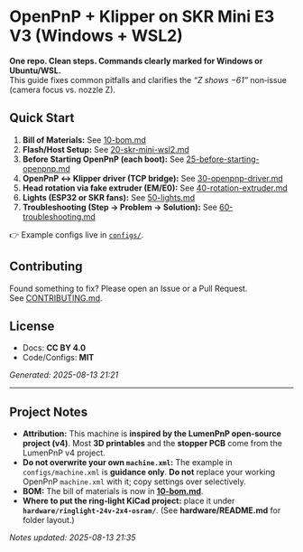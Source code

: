 # OpenPnP + Klipper on SKR Mini E3 V3 (Windows + WSL2)

**One repo. Clean steps. Commands clearly marked for Windows or Ubuntu/WSL.**  
This guide fixes common pitfalls and clarifies the *“Z shows −61”* non‑issue (camera focus vs. nozzle Z).

## Quick Start
1. **Bill of Materials:** See [10-bom.md](docs/10-bom.md)
2. **Flash/Host Setup:** See [20-skr-mini-wsl2.md](docs/20-skr-mini-wsl2.md)
3. **Before Starting OpenPnP (each boot):** See [25-before-starting-openpnp.md](docs/25-before-starting-openpnp.md)
4. **OpenPnP ↔ Klipper driver (TCP bridge):** See [30-openpnp-driver.md](docs/30-openpnp-driver.md)
5. **Head rotation via fake extruder (EM/E0):** See [40-rotation-extruder.md](docs/40-rotation-extruder.md)
6. **Lights (ESP32 or SKR fans):** See [50-lights.md](docs/50-lights.md)
7. **Troubleshooting (Step → Problem → Solution):** See [60-troubleshooting.md](docs/60-troubleshooting.md)

👉 Example configs live in [`configs/`](configs/).

## Contributing
Found something to fix? Please open an Issue or a Pull Request.  
See [CONTRIBUTING.md](CONTRIBUTING.md).

## License
- Docs: **CC BY 4.0**
- Code/Configs: **MIT**

*Generated: 2025-08-13 21:21*

---

## Project Notes

- **Attribution:** This machine is **inspired by the LumenPnP open‑source project (v4)**. Most **3D printables** and the **stopper PCB** come from the LumenPnP v4 project.
- **Do not overwrite your own `machine.xml`:** The example in `configs/machine.xml` is **guidance only**. **Do not** replace your working OpenPnP `machine.xml` with it; copy settings over selectively.
- **BOM:** The bill of materials is now in **[10-bom.md](docs/10-bom.md)**.
- **Where to put the ring‑light KiCad project:** place it under **`hardware/ringlight-24v-2x4-osram/`**. (See **hardware/README.md** for folder layout.)

*Notes updated: 2025-08-13 21:35*
